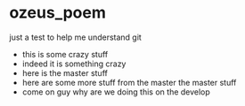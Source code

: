 # ozeus_poem
just a test to help me understand git
- this is some crazy stuff
- indeed it is something crazy
- here is the master stuff
- here are some more stuff from the master the master stuff
- come on guy why are we doing this on the develop